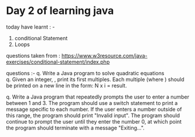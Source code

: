 # Day 2 of learning java
today have learnt : - 
1. conditional Statement
2. Loops 



questions taken from : https://www.w3resource.com/java-exercises/conditional-statement/index.php


questions :- 
q.  Write a Java program to solve quadratic equations <br>
q. Given an integer, , print its first  multiples. Each multiple  (where ) should be printed on a new line in the form: N x i = result.

q. Write a Java program that repeatedly prompts the user to enter a number between 1 and 3. The program should use a switch statement to print a message specific to each number. If the user enters a number outside of this range, the program should print "Invalid input". The program should continue to prompt the user until they enter the number 0, at which point the program should terminate with a message "Exiting...".
